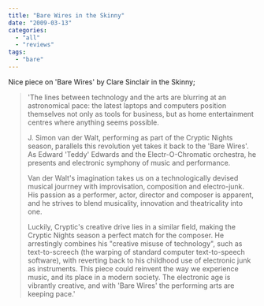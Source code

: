 ```yaml
---
title: "Bare Wires in the Skinny"
date: "2009-03-13"
categories: 
  - "all"
  - "reviews"
tags: 
  - "bare"
---
```


Nice piece on 'Bare Wires' by Clare Sinclair in the Skinny;

> 'The lines between technology and the arts are blurring at an astronomical pace: the latest laptops and computers position themselves not only as tools for business, but as home entertainment centres where anything seems possible.
> 
> J. Simon van der Walt, performing as part of the Cryptic Nights season, parallels this revolution yet takes it back to the 'Bare Wires'. As Edward 'Teddy' Edwards and the Electr-O-Chromatic orchestra, he presents and electronic symphony of music and performance.
> 
> Van der Walt's imagination takes us on a technologically devised musical jourrney with improvisation, composition and electro-junk. His passion as a performer, actor, director and composer is apparent, and he strives to blend musicality, innovation and theatricality into one.
> 
> Luckily, Cryptic's creative drive lies in a similar field, making the Cryptic Nights season a perfect match for the composer. He arrestingly combines his "creative misuse of technology", such as text-to-screech (the warping of standard computer text-to-speech software), with reverting back to his childhood use of electronic junk as instruments. This piece could reinvent the way we experience music, and its place in a modern society. The electronic age is vibrantly creative, and with 'Bare Wires' the performing arts are keeping pace.'
